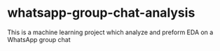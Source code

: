 # whatsapp-group-chat-analysis
This is a machine learning project which analyze and preform EDA on a WhatsApp group chat

